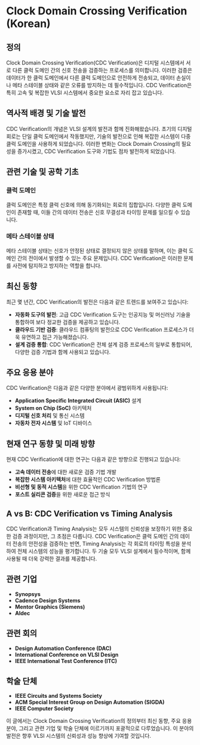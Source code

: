 # Clock Domain Crossing Verification (Korean)

## 정의
Clock Domain Crossing Verification(CDC Verification)은 디지털 시스템에서 서로 다른 클럭 도메인 간의 신호 전송을 검증하는 프로세스를 의미합니다. 이러한 검증은 데이터가 한 클럭 도메인에서 다른 클럭 도메인으로 안전하게 전송되고, 데이터 손실이나 메타 스테이블 상태와 같은 오류를 방지하는 데 필수적입니다. CDC Verification은 특히 고속 및 복잡한 VLSI 시스템에서 중요한 요소로 자리 잡고 있습니다.

## 역사적 배경 및 기술 발전
CDC Verification의 개념은 VLSI 설계의 발전과 함께 진화해왔습니다. 초기의 디지털 회로는 단일 클럭 도메인에서 작동했지만, 기술의 발전으로 인해 복잡한 시스템이 다중 클럭 도메인을 사용하게 되었습니다. 이러한 변화는 Clock Domain Crossing의 필요성을 증가시켰고, CDC Verification 도구와 기법도 점차 발전하게 되었습니다.

## 관련 기술 및 공학 기초
### 클럭 도메인
클럭 도메인은 특정 클럭 신호에 의해 동기화되는 회로의 집합입니다. 다양한 클럭 도메인이 존재할 때, 이들 간의 데이터 전송은 신호 무결성과 타이밍 문제를 일으킬 수 있습니다. 

### 메타 스테이블 상태
메타 스테이블 상태는 신호가 안정된 상태로 결정되지 않은 상태를 말하며, 이는 클럭 도메인 간의 전이에서 발생할 수 있는 주요 문제입니다. CDC Verification은 이러한 문제를 사전에 탐지하고 방지하는 역할을 합니다.

## 최신 동향
최근 몇 년간, CDC Verification의 발전은 다음과 같은 트렌드를 보여주고 있습니다:
- **자동화 도구의 발전**: 고급 CDC Verification 도구는 인공지능 및 머신러닝 기술을 통합하여 보다 정교한 검증을 제공하고 있습니다.
- **클라우드 기반 검증**: 클라우드 컴퓨팅의 발전으로 CDC Verification 프로세스가 더욱 유연하고 접근 가능해졌습니다.
- **설계 검증 통합**: CDC Verification은 전체 설계 검증 프로세스의 일부로 통합되어, 다양한 검증 기법과 함께 사용되고 있습니다.

## 주요 응용 분야
CDC Verification은 다음과 같은 다양한 분야에서 광범위하게 사용됩니다:
- **Application Specific Integrated Circuit (ASIC)** 설계
- **System on Chip (SoC)** 아키텍처
- **디지털 신호 처리** 및 통신 시스템
- **자동차 전자 시스템** 및 IoT 디바이스

## 현재 연구 동향 및 미래 방향
현재 CDC Verification에 대한 연구는 다음과 같은 방향으로 진행되고 있습니다:
- **고속 데이터 전송**에 대한 새로운 검증 기법 개발
- **복잡한 시스템 아키텍처**에 대한 효율적인 CDC Verification 방법론
- **비선형 및 동적 시스템**을 위한 CDC Verification 기법의 연구
- **포스트 실리콘 검증**을 위한 새로운 접근 방식

## A vs B: CDC Verification vs Timing Analysis
CDC Verification과 Timing Analysis는 모두 시스템의 신뢰성을 보장하기 위한 중요한 검증 과정이지만, 그 초점은 다릅니다. CDC Verification은 클럭 도메인 간의 데이터 전송의 안전성을 검증하는 반면, Timing Analysis는 각 회로의 타이밍 특성을 분석하여 전체 시스템의 성능을 평가합니다. 두 기술 모두 VLSI 설계에서 필수적이며, 함께 사용될 때 더욱 강력한 결과를 제공합니다.

## 관련 기업
- **Synopsys**
- **Cadence Design Systems**
- **Mentor Graphics (Siemens)**
- **Aldec**

## 관련 회의
- **Design Automation Conference (DAC)**
- **International Conference on VLSI Design**
- **IEEE International Test Conference (ITC)**

## 학술 단체
- **IEEE Circuits and Systems Society**
- **ACM Special Interest Group on Design Automation (SIGDA)**
- **IEEE Computer Society**

이 글에서는 Clock Domain Crossing Verification의 정의부터 최신 동향, 주요 응용 분야, 그리고 관련 기업 및 학술 단체에 이르기까지 포괄적으로 다루었습니다. 이 분야의 발전은 향후 VLSI 시스템의 신뢰성과 성능 향상에 기여할 것입니다.